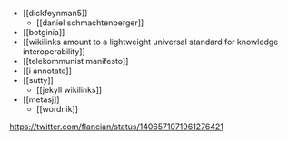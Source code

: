 - [[dickfeynman5]]
	- [[daniel schmachtenberger]]
- [[botginia]]
- [[wikilinks amount to a lightweight universal standard for knowledge interoperability]]
- [[telekommunist manifesto]]
- [[i annotate]]
- [[sutty]]
	- [[jekyll wikilinks]]
- [[metasj]]
	- [[wordnik]]

https://twitter.com/flancian/status/1406571071961276421